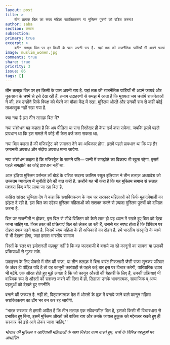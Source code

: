 ```yaml
---
layout: post
title: >
    तीन तलाक बिल का सबब महिला सशक्तिकरण या मुस्लिम पुरुषों को दंडित करना!
author: saba
section: समाज
subsection:
primary: true
excerpt: >
    दतीन तलाक़ बिल पर हर किसी के पास अपनी राय है. यहां तक की राजनैतिक पार्टियाँ भी अपने फायदे और नुकसान के चश्में से इसे देख रही हैं. तमाम उदाहरणों से समझ में आता है कि मुख्यतः जब चर्चाये राजनेताओं ने की, तब उन्होंने सिर्फ विपक्ष को घेरने का मौका केंद्र में रखा.
image: muslim_women.jpg
comments: true
share: true
priority: 3
issue: 86
tags: []
---
```


तीन तलाक़ बिल पर हर किसी के पास अपनी राय है. यहां तक की राजनैतिक पार्टियाँ भी अपने फायदे और नुकसान के चश्में से इसे देख रही हैं. तमाम उदाहरणों से समझ में आता है कि मुख्यतः जब चर्चाये राजनेताओं ने की, तब उन्होंने सिर्फ विपक्ष को घेरने का मौका केंद्र में रखा. मुस्लिम औरतें और उनकी राय से कहीं कोई ताअल्लुक नहीं रखा गया है.

क्या नया है इस तीन तलाक़ बिल में?

नया संशोधन यह कहता है कि अब पीड़िता या सगा रिश्तेदार ही केस दर्ज करा सकेगा. जबकि इसमें पहले प्रावधान था कि इस मामले में कोई भी केस दर्ज करा सकता था.

नया बिल कहता है की मजिस्ट्रेट को ज़मानत देने का अधिकार होगा. इसमें पहले प्रावधान था कि यह ग़ैर ज़मानती अपराध और संज्ञेय अपराध माना जायेगा.

नया संशोधन कहता है कि मजिस्ट्रेट के सामने पति— पत्नी में समझौते का विकल्प भी खुला रहेगा. इसमें पहले समझोते का कोई प्रावधान नहीं था.

आल इंडिया मुस्लिम पर्सनल लॉ बोर्ड के वरिष्ट सदस्य कासिम रसूल इलियास ने तीन तलाक़ अध्यादेश को उच्चतम न्यायलय में चुनौती देने की बात कही है. उन्होंने यह भी कहा है कि यह मुस्लिम समाज से सलाह मशवरा किए बगैर लाया जा रहा बिल है.

कांग्रेस सांसद सुष्मिता देव ने कहा कि सशक्तिकरण के नाम पर सरकार महिलाओं को सिर्फ मुक़दमेबाज़ी का झंझट दे रही है. इस बिल का उद्देश्य मुस्लिम महिलाओं को सशक्त करने से ज़्यादा मुस्लिम पुरुषों को दण्डित करना है.

बिल पर राजनीती न होकर, इस बिल से सीधे विक्टिम को कैसे लाभ हो यह ध्यान में रखते हुए बिल को देखा जाना चाहिए था. जिस तरह की प्रक्रियाएं बिल को लेकर आ रही हैं, उससे यह स्पष्ट होता है कि विक्टिम पर दोहरा दवाब पढने वाला है. जिसमें स्वयं महिला के ही अधिकारों का दोहन है. हमें भारतीय संस्कृति के चश्मे से भी देखना होगा, जहां हमारा भारतीय सामाज

रिश्तों के स्तर पर इमोशनली मज़बूत नहीं है कि वह जल्दबाजी में बनाये जा रहे कानूनों का सामना या उसकी प्रक्रियाओं से गुज़र सके.

उदाहरण के लिए पोक्सो में मौत की सज़ा, या तीन तलाक़ में बिना वारंट गिरफ्तारी जैसी सजा सुनकर परिवार के अंदर ही पीड़ित यदि है तो वह कानूनी कार्रवाही से पहले कई बार इस पर विचार करेगी, पारिवारिक दवाब भी बढ़ेंगे. एक औरत होते हुए मुझे लगता है कि जो कानून औरतों की बेहतरी के लिए हैं, उनकी प्रक्रियाएं भी वास्विक रूप से औरतों को सशक्त करने की दिशा में हों. लिहाज़ा उनके भावनात्मक, सामाजिक व् अन्य पहलुओं को देखते हुए रणनीति

बनाने की ज़रूरत है. नहीं तो, पितृसत्तात्मक देश में औरतों के हक़ में बनाये जाने वाले कानून महिला सशक्तिकरण का ढोंग भर बन कर रह जायेंगी.

“भारत सरकार से हमारी अपील है कि तीन तलाक़ एक संवेदनशील बिल है, इसको किसी भी विचारधारा से प्रभावित हुए बिना, इसमें मुस्लिम औरतों की वाज़िब राय और उनके जायज़ हुक़ूक को मद्देनज़र रखते हुए ही सरकार को इसे आगे लेकर जाना चाहिए.''

*भोपाल की मुस्लिम व आदिवासी महिलाओं के साथ निरंतर काम करते हुए, चर्चा के विभिन्न पहलुओं पर आधारित*